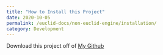 ```yaml
---
title: "How to Install this Project"
date: 2020-10-05
permalink: /euclid-docs/non-euclid-engine/installation/
category: Development
---
```


Download this project off of [My Github](https://www.github.com/ajakacky)
